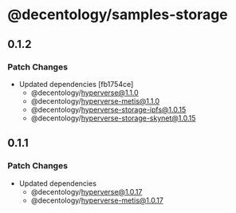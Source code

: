 # @decentology/samples-storage

## 0.1.2

### Patch Changes

-   Updated dependencies [fb1754ce]
    -   @decentology/hyperverse@1.1.0
    -   @decentology/hyperverse-metis@1.1.0
    -   @decentology/hyperverse-storage-ipfs@1.0.15
    -   @decentology/hyperverse-storage-skynet@1.0.15

## 0.1.1

### Patch Changes

-   Updated dependencies
    -   @decentology/hyperverse@1.0.17
    -   @decentology/hyperverse-metis@1.0.17
